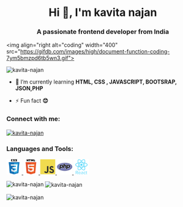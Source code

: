 <h1 align="center">Hi 👋, I'm kavita najan</h1>
<h3 align="center">A passionate frontend developer from India</h3>

<img align="right alt="coding" width="400" src="https://gifdb.com/images/high/document-function-coding-7ym5bmzpd6tb5wn3.gif">

<p align="left"> <img src="https://komarev.com/ghpvc/?username=kavita-najan&label=Profile%20views&color=0e75b6&style=flat" alt="kavita-najan" /> </p>

- 🌱 I’m currently learning **HTML, CSS , JAVASCRIPT, BOOTSRAP, JSON,PHP**

- ⚡ Fun fact **😊**

<h3 align="left">Connect with me:</h3>
<p align="left">
<a href="https://linkedin.com/in/kavita-najan" target="blank"><img align="center" src="https://raw.githubusercontent.com/rahuldkjain/github-profile-readme-generator/master/src/images/icons/Social/linked-in-alt.svg" alt="kavita-najan" height="30" width="40" /></a>
</p>

<h3 align="left">Languages and Tools:</h3>
<p align="left"> <a href="https://www.w3schools.com/css/" target="_blank" rel="noreferrer"> <img src="https://raw.githubusercontent.com/devicons/devicon/master/icons/css3/css3-original-wordmark.svg" alt="css3" width="40" height="40"/> </a> <a href="https://www.w3.org/html/" target="_blank" rel="noreferrer"> <img src="https://raw.githubusercontent.com/devicons/devicon/master/icons/html5/html5-original-wordmark.svg" alt="html5" width="40" height="40"/> </a> <a href="https://developer.mozilla.org/en-US/docs/Web/JavaScript" target="_blank" rel="noreferrer"> <img src="https://raw.githubusercontent.com/devicons/devicon/master/icons/javascript/javascript-original.svg" alt="javascript" width="40" height="40"/> </a> <a href="https://www.php.net" target="_blank" rel="noreferrer"> <img src="https://raw.githubusercontent.com/devicons/devicon/master/icons/php/php-original.svg" alt="php" width="40" height="40"/> </a> <a href="https://reactjs.org/" target="_blank" rel="noreferrer"> <img src="https://raw.githubusercontent.com/devicons/devicon/master/icons/react/react-original-wordmark.svg" alt="react" width="40" height="40"/> </a> </p>

<p><img align="left" src="https://github-readme-stats.vercel.app/api/top-langs?username=kavita-najan&show_icons=true&locale=en&layout=compact" alt="kavita-najan" /></p>

<p>&nbsp;<img align="center" src="https://github-readme-stats.vercel.app/api?username=kavita-najan&show_icons=true&locale=en" alt="kavita-najan" /></p>

<p><img align="center" src="https://github-readme-streak-stats.herokuapp.com/?user=kavita-najan&" alt="kavita-najan" /></p>
